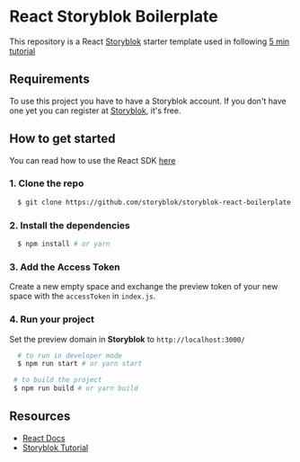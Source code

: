 # React Storyblok Boilerplate

This repository is a React [Storyblok](https://www.storyblok.com/) starter template used in following [5 min tutorial]()

## Requirements

To use this project you have to have a Storyblok account. If you don't have one yet you can register at [Storyblok](https://app.storyblok.com/), it's free.

## How to get started

You can read how to use the React SDK [here](https://github.com/storyblok/storyblok-react) 

### 1. Clone the repo

```sh
  $ git clone https://github.com/storyblok/storyblok-react-boilerplate
```

### 2. Install the dependencies
```sh
  $ npm install # or yarn
```

### 3. Add the Access Token

Create a new empty space and exchange the preview token of your new space with the `accessToken` in `index.js`.

### 4. Run your project

Set the preview domain in <strong>Storyblok</strong> to `http://localhost:3000/`

```sh
  # to run in developer mode
  $ npm run start # or yarn start
 ```

 ```sh
  # to build the project
  $ npm run build # or yarn build
 ```

 ## Resources

- [React Docs](https://reactjs.org/docs/getting-started.html)
- [Storyblok Tutorial]()